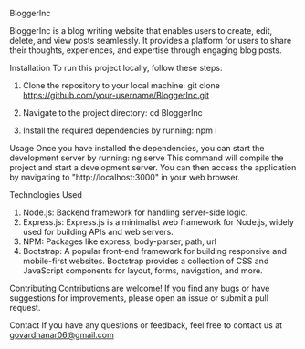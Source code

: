 BloggerInc


BloggerInc is a blog writing website that enables users to create, edit, delete, and view posts seamlessly. It provides a platform for users to share their thoughts, experiences, and expertise through engaging blog posts.

Installation
To run this project locally, follow these steps:

1. Clone the repository to your local machine:
git clone https://github.com/your-username/BloggerInc.git

2. Navigate to the project directory:
cd BloggerInc

3. Install the required dependencies by running:
npm i

Usage
Once you have installed the dependencies, you can start the development server by running:
ng serve
This command will compile the project and start a development server. You can then access the application by navigating to "http://localhost:3000" in your web browser.

Technologies Used
1. Node.js: Backend framework for handling server-side logic.
2. Express.js: Express.js is a minimalist web framework for Node.js, widely used for building APIs and web servers.
3. NPM: Packages like express, body-parser, path, url
4. Bootstrap: A popular front-end framework for building responsive and mobile-first websites. Bootstrap provides a collection of CSS and JavaScript components for layout, forms, navigation, and more.

Contributing
Contributions are welcome! If you find any bugs or have suggestions for improvements, please open an issue or submit a pull request.

Contact
If you have any questions or feedback, feel free to contact us at govardhanar06@gmail.com
